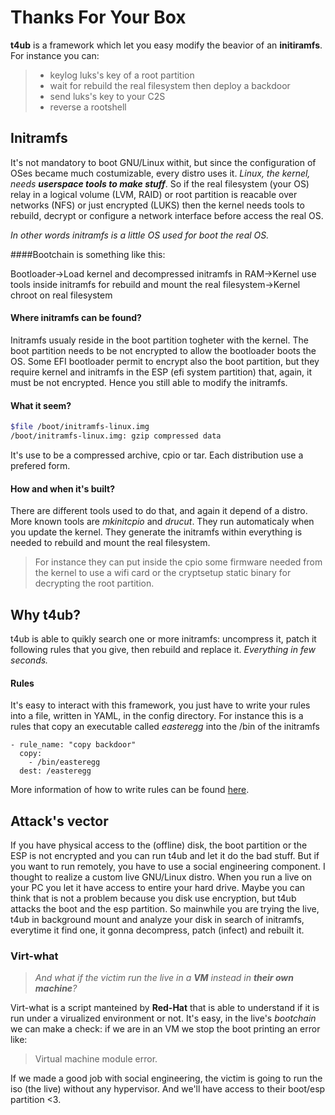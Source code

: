 # Thanks For Your Box

**t4ub** is a framework which let you easy modify the beavior of an **initiramfs**.
For instance you can:
> * keylog luks's key of a root partition
> * wait for rebuild the real filesystem then deploy a backdoor
>  * send luks's key to your C2S
>  * reverse a rootshell

## Initramfs
It's not mandatory to boot GNU/Linux withit, but since the configuration of OSes became much costumizable, every distro uses it.
*Linux, the kernel, needs **userspace tools to make stuff***. So if the real filesystem (your OS) relay in a logical volume (LVM, RAID) or root partition is reacable over networks (NFS) or just encrypted (LUKS) then the kernel needs tools to rebuild, decrypt or configure a network interface before access the real OS.

*In other words initramfs is a little OS used for boot the real OS.*

####Bootchain is something like this:

Bootloader->Load kernel and decompressed initramfs in RAM->Kernel use tools inside initramfs for rebuild and mount the real filesystem->Kernel chroot on real filesystem

#### Where initramfs can be found?
Initramfs usualy reside in the boot partition togheter with the kernel. The boot partition needs to be not encrypted to allow the bootloader boots the OS.
Some EFI bootloader permit to encrypt also the boot partition, but they require kernel and initramfs in the ESP (efi system partition) that, again, it must be not encrypted. Hence you still able to modify the initramfs.

#### What it seem?
```bash
$file /boot/initramfs-linux.img
/boot/initramfs-linux.img: gzip compressed data
```
It's use to be a compressed archive, cpio or tar.
Each distribution use a prefered form.

#### How and when it's built?
There are different tools used to do that, and again it depend of a distro.
More known tools are *mkinitcpio* and *drucut*.
They  run automaticaly when you update the kernel.
They generate the initramfs within everything is needed to rebuild and mount the real filesystem.

>For instance they can put inside the cpio some firmware needed from the kernel to use a wifi card or the cryptsetup static binary for decrypting the root partition.

## Why t4ub?
t4ub is able to quikly search one or more initramfs: uncompress it, patch it following rules that you give, then rebuild and replace it. *Everything in few seconds.*

#### Rules
It's easy to interact with this framework, you just have to write your rules into a file, written in YAML, in the config directory.
For instance this is a rules that copy an executable called *easteregg* into the /bin of the initramfs
```ymal
- rule_name: "copy backdoor"
  copy:
    - /bin/easteregg
  dest: /easteregg
```
More information of how to write rules can be found [here](config).

## Attack's vector
If you have physical access to the (offline) disk, the boot partition or the ESP is not encrypted and you can run t4ub and let it do the bad stuff.
But if you want to run remotely, you have to use a social engineering component.
I thought to realize a custom live GNU/Linux distro. When you run a live on your PC you let it have access to entire your hard drive. Maybe you can think that is not a problem because you disk use encryption, but t4ub attacks the boot and the esp partition. So mainwhile you are trying the live, t4ub in background mount and analyze your disk in search of initramfs, everytime it find one, it gonna decompress, patch (infect) and rebuilt it.

### Virt-what
> *And what if the victim run the live in a **VM** instead in **their own machine**?*

Virt-what is a script manteined by **Red-Hat** that is able to understand if it is run under a virualized environment or not.
It's easy, in the live's *bootchain* we can make a check: if we are in an VM we stop the boot printing an error like:
> Virtual machine module error.

If we made a good job with social engineering, the victim is going to run the iso (the live) without any hypervisor. And we'll have access to their boot/esp partition <3.
